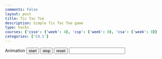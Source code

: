```yaml
---
comments: False
layout: post
title: Tic Tac Toe
description: Simple Tic Tac Toe game
type: hacks
courses: {'csse': {'week': 4}, 'csp': {'week': 0}, 'csa': {'week': 0}}
categories: ['C4.1']
---
```

<style>
    .container{
        display: flex;
        width:100px;
        height:100px;
        flex-flow: row wrap;

    }
    .base{
        background-color: white;
        width: 10px;
        height: 10px;
    }
    .colored{
        background-color: red;
        width: 10px;
        height 10px;
    }
</style>

<h>Animation</h>
<button onClick="start()">start</button>
<button onClick="stop()">stop</button>
<button onClick="reset()">reset</button>
<input id="fps" type="number" onfocus="this.value=''" />

<div id="container" class="container"></div>

<script>
let pos = 0;
let speed = 10;
var animId;
let active = false;

function frame(){
    let past = pos;
    pos = (pos+1)%100;
    console.log(document.getElementById(0));
    var d1 = document.getElementById(past);
    var d2 = document.getElementById(pos);
    d1.setAttribute("class","base");
    d2.setAttribute("class","colored");
    setTimeout(function() {if(active==true){animId = requestAnimationFrame(frame)};}, 1000 / speed);
    
}

function start(){
    if (active==true){return;};
    speed = document.getElementById("fps").value;
    active = true;
    animId = requestAnimationFrame(frame);
}

function stop(){
    active = false;
    cancelAnimationFrame(animId);
}

function reset(){
    stop();

    const container = document.getElementById("container");
    while (container.firstChild) {
        container.removeChild(container.lastChild);
    }

    pos = 0; 
    for (i=0; i<100; i++){
        const div = document.createElement("div");
        div.setAttribute("id",i)
        switch (i) {
            case pos:
                div.setAttribute("class","colored");
                break;
            default:
                div.setAttribute("class","base");
        }
        container.append(div);
    }
}
reset();  
</script>